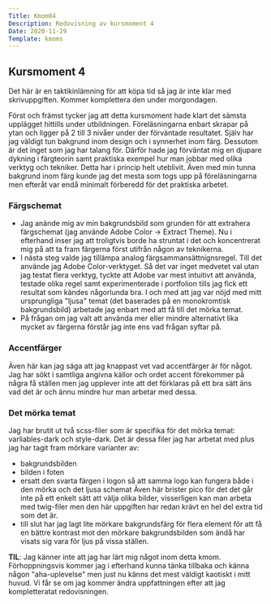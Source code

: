 ```yaml
---
Title: Kmom04
Description: Redovisning av kursmoment 4
Date: 2020-11-29
Template: kmoms
---
```


## Kursmoment 4

Det här är en taktikinlämning för att köpa tid så jag är inte klar med skrivuppgiften. Kommer komplettera den under morgondagen.

Först och främst tycker jag att detta kursmoment hade klart det sämsta upplägget hittills under utbildningen.
Föreläsningarna enbart skrapar på ytan och ligger på 2 till 3 nivåer under der förväntade resultatet.
Själv har jag väldigt tun bakgrund inom design och i synnerhet inom färg. Dessutom är det inget som jag har talang för.
Därför hade jag förväntat mig en djupare dykning i färgteorin samt praktiska exempel hur man jobbar med olika verktyg och tekniker.
Detta har i princip helt uteblivit.
Även med min tunna bakgrund inom färg kunde jag det mesta som togs upp på föreläsningarna
men efteråt var endå minimalt förberedd för det praktiska arbetet.

### Färgschemat

- Jag anände mig av min bakgrundsbild som grunden för att extrahera färgschemat (jag använde Adobe Color -> Extract Theme).
  Nu i efterhand inser jag att troligtvis borde ha struntat i det och koncentrerat mig på att ta fram färgerna först utifrån någon av teknikerna.
- I nästa steg valde jag tillämpa analog färgsammansättnignsregel. Till det använde jag Adobe Color-verktyget.
  Så det var inget medvetet val utan jag testat flera verktyg, tyckte att Adobe var mest intuitivt att använda,
  testade olika regel samt experimenterade i portfolion tills jag fick ett resultat som kändes någorlunda bra.
  I och med att jag var nöjd med mitt ursprungliga "ljusa" temat (det baserades på en monokromtisk bakgrundsbild)
  arbetade jag enbart med att få till det mörka temat.
- På frågan om jag valt att använda mer eller mindre alternativt lika mycket av färgerna förstår jag inte ens vad frågan syftar på.

### Accentfärger

Även här kan jag säga att jag knappast vet vad accentfärger är för något. Jag har sökt i samtliga angivna källor
och ordet accent förekommer på några få ställen men jag upplever inte att det förklaras på ett bra sätt äns vad det är
och ännu mindre hur man arbetar med dessa.

### Det mörka temat

Jag har brutit ut två scss-filer som är specifika för det mörka temat: varliables-dark och style-dark.
Det är dessa filer jag har arbetat med plus jag har tagit fram mörkare varianter av:

- bakgrundsbilden
- bilden i foten
- ersatt den svarta färgen i logon så att samma logo kan fungera både i den mörka och det ljusa schemat
  Även här brister pico för det det går inte på ett enkelt sätt att välja olika bilder, visserligen kan man arbeta med twig-filer
  men den här uppgiften har redan krävt en hel del extra tid som det är.
- till slut har jag lagt lite mörkare bakgrundsfärg för flera element för att få en bättre kontrast mot den mörkare bakgrundsbilden
  som ändå har visats sig vara för ljus på vissa ställen.

__TIL__: Jag känner inte att jag har lärt mig något inom detta kmom. Förhoppningsvis kommer jag i efterhand kunna tänka tillbaka
och känna någon "aha-uplevelse" men just nu känns det mest väldigt kaotiskt i mitt huvud.
Vi får se om jag kommer ändra uppfattningen efter att jag kompletteratat redovisningen.